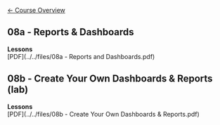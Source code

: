 [&#x2190; Course Overview](../../1-Overview/overview.md)
## 08a - Reports & Dashboards

**Lessons**  
[PDF](../../files/08a - Reports and Dashboards.pdf)

## 08b - Create Your Own Dashboards & Reports (lab)

**Lessons**  
[PDF](../../files/08b - Create Your Own Dashboards & Reports.pdf)